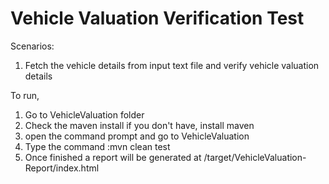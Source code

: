 Vehicle Valuation Verification Test
=================================

Scenarios:
1. Fetch the vehicle details from input text file and verify vehicle valuation details

To run,
1. Go to VehicleValuation folder
2. Check the maven install if you don't have, install maven
3. open the command prompt and go to VehicleValuation
4. Type the command :mvn clean test
5. Once finished a report will be generated at /target/VehicleValuation-Report/index.html